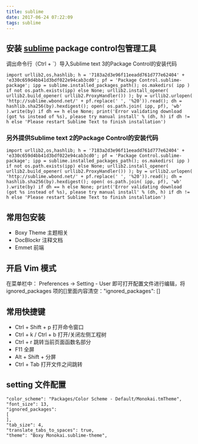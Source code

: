 ```yaml
---
title: sublime
date: 2017-06-24 07:22:09
tags: sublime
---
```



## 安装 [sublime](http://www.sublimetext.com/docs) **package control**包管理工具
调出命令行（Ctrl + `）导入Sublime text 3的Package Control的安装代码

`import urllib2,os,hashlib; h = '7183a2d3e96f11eeadd761d777e62404' + 'e330c659d4bb41d3bdf022e94cab3cd0'; pf = 'Package Control.sublime-package'; ipp = sublime.installed_packages_path(); os.makedirs( ipp ) if not os.path.exists(ipp) else None; urllib2.install_opener( urllib2.build_opener( urllib2.ProxyHandler()) ); by = urllib2.urlopen( 'http://sublime.wbond.net/' + pf.replace(' ', '%20')).read(); dh = hashlib.sha256(by).hexdigest(); open( os.path.join( ipp, pf), 'wb' ).write(by) if dh == h else None; print('Error validating download (got %s instead of %s), please try manual install' % (dh, h) if dh != h else 'Please restart Sublime Text to finish installation')`
### 另外提供Sublime text 2的Package Control的安装代码

`import urllib2,os,hashlib; h = '7183a2d3e96f11eeadd761d777e62404' + 'e330c659d4bb41d3bdf022e94cab3cd0'; pf = 'Package Control.sublime-package'; ipp = sublime.installed_packages_path(); os.makedirs( ipp ) if not os.path.exists(ipp) else None; urllib2.install_opener( urllib2.build_opener( urllib2.ProxyHandler()) ); by = urllib2.urlopen( 'http://sublime.wbond.net/' + pf.replace(' ', '%20')).read(); dh = hashlib.sha256(by).hexdigest(); open( os.path.join( ipp, pf), 'wb' ).write(by) if dh == h else None; print('Error validating download (got %s instead of %s), please try manual install' % (dh, h) if dh != h else 'Please restart Sublime Text to finish installation')`

## 常用包安装
* Boxy Theme 主题相关
* DocBlockr  注释文档
* Emmet      前端

## 开启 Vim 模式
在菜单栏中： Preferences -> Setting - User 即可打开配置文件进行编辑，将 ignored_packages 项的[]里面内容清空："ignored_packages": []
## 常用快捷键
* Ctrl + Shift + p 打开命令窗口
* Ctrl + k / Ctrl + b  打开/关闭左侧工程树
* Ctrl + r 跳转当前页面函数名部分
* F11 全屏
* Alt + Shift + <num> 分屏
* Ctrl + Tab 打开文件之间跳转

## setting 文件配置
	"color_scheme": "Packages/Color Scheme - Default/Monokai.tmTheme",
	"font_size": 13,
	"ignored_packages":
	[
	],
	"tab_size": 4,
	"translate_tabs_to_spaces": true,
	"theme": "Boxy Monokai.sublime-theme",


